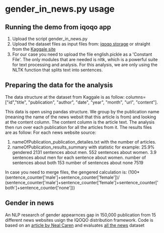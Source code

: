 # gender_in_news.py usage


## Running the demo from iqoqo app
 1. Upload the script gender_in_news.py
 2. Upload the dataset files as input files from: [iqoqo storage](https://iqoqo/s3) or straight from the [Kaggale site](https://www.kaggle.com/snapcrack/all-the-news)
 3. For our case you need to upload the file english.pickle as a 'Constant File'.
The only modules that are needed is nltk, which is a powerful suite for text processing and analysis. For this analysis, we are only using the NLTK function that splits text into sentences. 

## Preparing the data for the analysis
The data structure at the dataset from Kaggale is as follow:
columns=["id","title", "publication", "author", "date", "year", "month", "url", "content"].

This data is open using pandas structure.
We group by the publication name (meaning the name of the news websit that this article is from) and looking at the content column.
The content column is the article text.
The analysis then run over each publication for all the articles from it.
The results files are as follow:
For each news website source:
1.  nameOfPublication_publication_detailes.txt with the number of articles.
2.  nameOfPublication_results_summary with statistic for example:
        25.9% gendered
        2131 sentences about men.
        552 sentences about women.
        3.9 sentences about men for each sentence about women.
        number of sentences about both 153
        number of sentences about none 7519 

In case you need to merge files, the gengered calculation is:
(100*(sentence_counter['male']+sentence_counter['female'])/
                          (sentence_counter['male']+sentence_counter['female']+sentence_counter['both']+sentence_counter['none']))

## Gender in news

An NLP research of gender appearnces gap in 150,000 publication from 15 different news websites usign the IQOQO distribution framework.
Code is based on an [article by Neal Caren](http://nbviewer.jupyter.org/gist/nealcaren/5105037) and evaluates [all the news](https://www.kaggle.com/snapcrack/all-the-news) dataset
